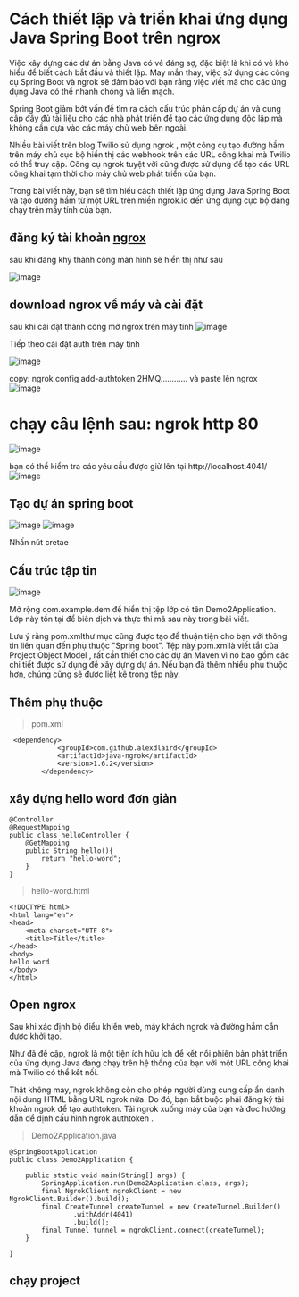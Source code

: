 # Cách thiết lập và triển khai ứng dụng Java Spring Boot trên  ngrox


Việc xây dựng các dự án bằng Java có vẻ đáng sợ, đặc biệt là khi có vẻ khó hiểu để biết cách bắt đầu và thiết lập. May mắn thay, việc sử dụng các công cụ Spring Boot và ngrok sẽ đảm bảo với bạn rằng việc viết mã cho các ứng dụng Java có thể nhanh chóng và liền mạch.

Spring Boot giảm bớt vấn đề tìm ra cách cấu trúc phân cấp dự án và cung cấp đầy đủ tài liệu cho các nhà phát triển để tạo các ứng dụng độc lập mà không cần dựa vào các máy chủ web bên ngoài.

Nhiều bài viết trên blog Twilio sử dụng ngrok , một công cụ tạo đường hầm trên máy chủ cục bộ hiển thị các webhook trên các URL công khai mà Twilio có thể truy cập. Công cụ ngrok tuyệt vời cũng được sử dụng để tạo các URL công khai tạm thời cho máy chủ web phát triển của bạn.

Trong bài viết này, bạn sẽ tìm hiểu cách thiết lập ứng dụng Java Spring Boot và tạo đường hầm từ một URL trên miền ngrok.io đến ứng dụng cục bộ đang chạy trên máy tính của bạn.

## đăng ký tài khoản [ngrox](https://ngrok.com/)
sau khi đăng khý thành công màn hình sẽ hiển thị như sau 

![image](https://user-images.githubusercontent.com/109157942/224470353-03ac3d9e-9b6e-4379-9114-8f1b5e7db513.png)

## download ngrox về máy và cài đặt 

sau khi cài đặt thành công mở ngrox trên máy tính 
![image](https://user-images.githubusercontent.com/109157942/224470424-a486670f-d896-482a-b1ab-6baabde122b4.png)

Tiếp theo cài đặt auth trên máy tính 

![image](https://user-images.githubusercontent.com/109157942/224470487-232a947f-1b25-4cbb-b4e5-73b3636f5775.png)

copy:  ngrok config add-authtoken 2HMQ............ và paste lên ngrox 
![image](https://user-images.githubusercontent.com/109157942/224470527-62feab5c-8428-4452-bcde-2f19dc7d4611.png)

# chạy câu lệnh sau: ngrok http 80

![image](https://user-images.githubusercontent.com/109157942/224470587-0b58d605-4eae-442b-ac79-c0473ec9f0bc.png)

bạn có thể kiểm tra các yêu cầu được giử lên tại http://localhost:4041/
![image](https://user-images.githubusercontent.com/109157942/224470677-1034a65e-e5df-4999-8abd-25e2805243b4.png)

## Tạo dự án spring boot 

![image](https://user-images.githubusercontent.com/109157942/224469962-6e725166-e33c-4247-93c8-bdb422d93809.png)
![image](https://user-images.githubusercontent.com/109157942/224469973-37faae6b-5889-4f7d-a577-867d3050e7b7.png)

Nhấn nút cretae 

## Cấu trúc tập tin 
![image](https://user-images.githubusercontent.com/109157942/224470063-9d37b051-17c0-401b-b85c-a52f5e59c0d2.png)


Mở rộng com.example.dem để hiển thị tệp lớp có tên Demo2Application. Lớp này tồn tại để biên dịch và thực thi mã sau này trong bài viết.

Lưu ý rằng pom.xmlthư mục cũng được tạo để thuận tiện cho bạn với thông tin liên quan đến phụ thuộc "Spring boot". Tệp này pom.xmllà viết tắt của Project Object Model , rất cần thiết cho các dự án Maven vì nó bao gồm các chi tiết được sử dụng để xây dựng dự án. Nếu bạn đã thêm nhiều phụ thuộc hơn, chúng cũng sẽ được liệt kê trong tệp này.

## Thêm phụ thuộc 
> pom.xml 

```
 <dependency>
            <groupId>com.github.alexdlaird</groupId>
            <artifactId>java-ngrok</artifactId>
            <version>1.6.2</version>
        </dependency>
```

## xây dựng hello word đơn giản

```
@Controller
@RequestMapping
public class helloController {
    @GetMapping
    public String hello(){
        return "hello-word";
    }
}
```

> hello-word.html

```
<!DOCTYPE html>
<html lang="en">
<head>
    <meta charset="UTF-8">
    <title>Title</title>
</head>
<body>
hello word
</body>
</html>
```

## Open ngrox

Sau khi xác định bộ điều khiển web, máy khách ngrok và đường hầm cần được khởi tạo.

Như đã đề cập, ngrok là một tiện ích hữu ích để kết nối phiên bản phát triển của ứng dụng Java đang chạy trên hệ thống của bạn với một URL công khai mà Twilio có thể kết nối.

Thật không may, ngrok không còn cho phép người dùng cung cấp ẩn danh nội dung HTML bằng URL ngrok nữa. Do đó, bạn bắt buộc phải đăng ký tài khoản ngrok để tạo authtoken. Tải ngrok xuống máy của bạn và đọc hướng dẫn để định cấu hình ngrok authtoken .


> Demo2Application.java

```
@SpringBootApplication
public class Demo2Application {

    public static void main(String[] args) {
        SpringApplication.run(Demo2Application.class, args);
        final NgrokClient ngrokClient = new NgrokClient.Builder().build();
        final CreateTunnel createTunnel = new CreateTunnel.Builder()
                .withAddr(4041)
                .build();
        final Tunnel tunnel = ngrokClient.connect(createTunnel);
    }

}

```

## chạy project 




